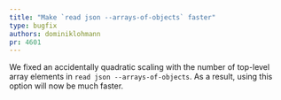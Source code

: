 ```yaml
---
title: "Make `read json --arrays-of-objects` faster"
type: bugfix
authors: dominiklohmann
pr: 4601
---
```


We fixed an accidentally quadratic scaling with the number of top-level array
elements in `read json --arrays-of-objects`. As a result, using this option will
now be much faster.
